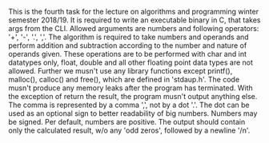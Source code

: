 This is the fourth task for the lecture on algorithms and programming winter semester 2018/19. It is required to write an executable binary in C, that takes args from the CLI. Allowed arguments are numbers and following operators: '+', '-', '.', ','.
The algorithm is required to take numbers and operands and perform addition and subtraction according to the number and nature of operands given.
These operations are to be performed with char and int datatypes only, float, double and all other floating point data types are not allowed. Further we musn't use any library functions except printf(), malloc(), calloc() and free(), which are defined in 'stdaup.h'.
The code musn't produce any memory leaks after the program has terminated.
With the exception of return the result, the program musn't output anything else.
The comma is represented by a comma ',', not by a dot '.'.
The dot can be used as an optional sign to better readability of big numbers.
Numbers may be signed. Per default, numbers are positive.
The output should contain only the calculated result, w/o any 'odd zeros', followed by a newline '/n'.